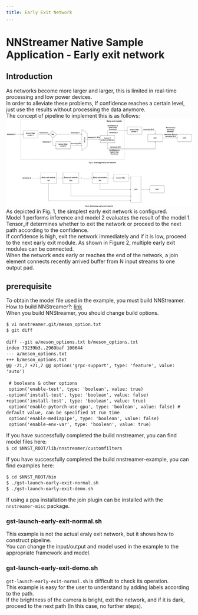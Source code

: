 ```yaml
---
title: Early Exit Network
...
```


# NNStreamer Native Sample Application - Early exit network
## Introduction
As networks become more larger and larger, this is limited in real-time processing and low power devices.  
In order to alleviate these problems, If confidence reaches a certain level, just use the results without processing the data anymore.  
The concept of pipeline to implement this is as follows:  
![pipeline-img](./Early_exit_pipeline.png)  
As depicted in Fig. 1, the simplest early exit network is configured.  
Model 1 performs inference and model 2 evaluates the result of the model 1. Tensor_if determines whether to exit the network or proceed to the next path according to the confidence.  
If confidence is high, exit the network immediately and if it is low, proceed to the next early exit module. As shown in Figure 2, multiple early exit modules can be connected.  
When the network ends early or reaches the end of the network, a join element connects recently arrived buffer from N input streams to one output pad.  

## prerequisite
To obtain the model file used in the example, you must build NNStreamer.  
How to build NNStreamer?: [link](https://github.com/nnstreamer/nnstreamer/wiki/usage-examples-screenshots#build-examples-ubuntu-1604)  
When you build NNStreamer, you should change build options.  
```
$ vi nnstreamer.git/meson_option.txt
$ git diff

diff --git a/meson_options.txt b/meson_options.txt
index 73239b3..2969baf 100644
--- a/meson_options.txt
+++ b/meson_options.txt
@@ -21,7 +21,7 @@ option('grpc-support', type: 'feature', value: 'auto')

 # booleans & other options
 option('enable-test', type: 'boolean', value: true)
-option('install-test', type: 'boolean', value: false)
+option('install-test', type: 'boolean', value: true)
 option('enable-pytorch-use-gpu', type: 'boolean', value: false) # default value, can be specified at run time
 option('enable-mediapipe', type: 'boolean', value: false)
 option('enable-env-var', type: 'boolean', value: true)

```
If you have successfully completed the build nnstreamer, you can find model files here:  
`$ cd $NNST_ROOT/lib/nnstreamer/customfilters`  

If you have successfully completed the build nnstreamer-example, you can find examples here:  
```
$ cd $NNST_ROOT/bin
$ ./gst-launch-early-exit-normal.sh
$ ./gst-launch-early-exit-demo.sh
```

If using a ppa installation the join plugin can be installed with the `nnstreamer-misc` package.

### gst-launch-early-exit-normal.sh
This example is not the actual eraly exit network, but it shows how to construct pipeline.  
You can change the input/output and model used in the example to the appropriate framework and model.  

### gst-launch-early-exit-demo.sh
`gst-launch-early-exit-normal.sh` is difficult to check its operation.  
This example is easy for the user to understand by adding labels according to the path.  
If the brightness of the camera is bright, exit the network, and if it is dark, proceed to the next path (In this case, no further steps).  
